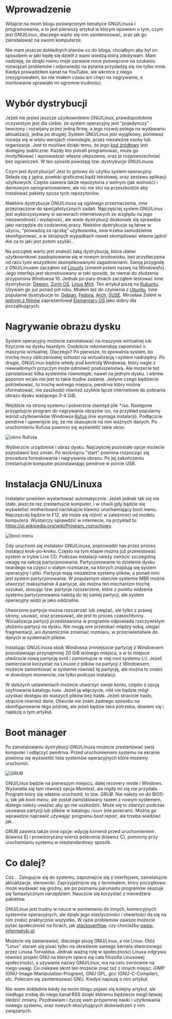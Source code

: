 # Wprowadzenie

Witajcie na moim blogu poświęconym tematyce GNU/Linuxa i programowania, a to jest pierwszy artykuł w którym opowiem o tym, czym jest GNU/Linux, dlaczego warto się nim zainteresować, oraz jak go zainstalować na swoim komputerze.

Nie mam jeszcze dokładnych planów co do bloga, chciałbym aby był on sposobem w jaki będę się dzielił z wami wiedzą którą zdobywam. Mam nadzieję, że dzięki niemu moje zarwane noce poświęcone na szukaniu rozwiązań problemów i odpowiedzi na pytania przydadzą się nie tylko mnie. Kiedyś prowadziłem kanał na YouTubie, ale wkrótce z niego zrezygnowałem, bo nie miałem czasu ani chęci na nagrywanie, a montowanie sprawiało mi ogromne trudności.

# Wybór dystrybucji

Jeżeli nie jesteś jeszcze użytkownikiem GNU/Linux, prawdopodobnie oczywistym jest dla ciebie, że system operacyjny jest "pojedynczy" - tworzony i rozwijany przez jedną firmę, a jego rozwój polega na wydawaniu aktualizacji, jedna po drugiej. System GNU/Linux jest wyjątkowy, ponieważ rozwija się w wielu wersjach równolegle, przez niezależne osoby lub organizacje. Jest to możliwe dzięki temu, że jego [kod źródłowy](https://github.com/torvalds/linux) jest dostępny publicznie. Każdy kto potrafi programować, może go modyfikować i wprowadzać własne ulepszenia, oraz je rozpowszechniać bez ograniczeń. W ten sposób powstają tzw. dystrybucje GNU/Linuxa.

Czym jest dystrybucja? Jest to gotowy do użytku system operacyjny. Składa się z jądra, powłoki graficznej bądź tekstowej, oraz zestawu aplikacji użytkowych. Często zawiera także repozytoria z wolnym (jak wolność) i darmowym oprogramowaniem, ale nic nie stoi na przeszkodzie aby instalować pakiety spoza tych repozytoriów.

Niektóre dystrybucje GNU/Linuxa są ogólnego przeznaczenia, inne przeznaczone do specjalistycznych zadań. Najczęściej system GNU/Linux jest wykorzystywany w serwerach internetowych ze względu na jego niezawodność i wydajność, ale wiele dystrybucji doskonale się sprawdza jako narzędzie do codziennej pracy. Niektóre dystrybucje są łatwe w użyciu, "prowadzą za rączkę" użytkownika, inne trzeba samodzielnie skonfigurować, a w skrajnych wypadkach nawet skompilować własne jądro! Ale za to jaki jest potem szybki...

Na początek warto jest znaleźć taką dystrybucję, która ułatwi użytkownikowi zaadoptowanie się w nowym środowisku, bez przytłaczania od razu tymi wszystkimi skomplikowanymi zagadnieniami. Swoją przygodę z GNU/Linuxem zacząłem od [Linuxfx](https://www.linuxfx.org) (zmienił potem nazwę na Windowsfx). Jego interfejs jest skonstruowany w taki sposób, że niemal do złudzenia przypomina Windowsa 10. Jednak po paru dniach zacząłem testować inne dystrybucje: [Deepin](https://www.deepin.org/en/), [Zorin OS](https://zorinos.com/), [Linux Mint](https://linuxmint.com/). Ten artykuł piszę na [Kubuntu](https://kubuntu.org/). Używam go już ponad pół roku. Miałem też do czynienia z [Ubuntu](https://ubuntu.com/). Inne popularne dystrybucje to: [Debian](https://www.debian.org/), [Fedora](https://getfedora.org/), [Arch](https://archlinux.org/), [SUSE](https://www.suse.com/). Mirosław Zelent w [jednym z filmów](https://youtu.be/n_FffFwqBLA) zaprezentował [Elementary OS](https://elementary.io/) jako dobry dla początkujących.

# Nagrywanie obrazu dysku

System operacyjny możecie zainstalować na maszynie wirtualnej lub fizycznie na dysku twardym. Osobiście rekomenduję zapomnieć o maszynie wirtualnej. Dlaczego? Po pierwsze, to spowalnia system, bo trochę mocy obliczeniowej schodzi na wirtualizację i system nadrzędny. Po drugie, GNU/Linux będzie wtedy pod kontrolą Windowsa, który nagle z niewiadomych przyczyn może odmówić posłuszeństwa. Ale możecie też zainstalować kilka systemów równolegle, nawet na jednym dysku. I wbrew pozorom wcale nie jest to takie trudne zadanie. Jedyne czego będziecie potrzebować, to trochę wolnego miejsca, pendriva który można sformatować, nie zaszkodzi również szybkie łącze internetowe do pobrania obrazu dysku ważącego 3-4 GiB.

Wejdźcie na stronę systemu i pobierzcie stamtąd plik *.iso. Następnie przygotujcie program do nagrywania obrazów iso, na przykład popularny wśród użytkowników Windowsa [Rufus](https://rufus.ie/) (nie wymaga instalacji). Podłączcie pendrive i upewnijcie się, że nie skasujecie na nim ważnych danych. Po uruchomieniu Rufusa powinno się wyświetlić takie okno:

![okno Rufusa](https://rufus.ie/pics/rufus_pl.png)

Wybierzcie urządzenie i obraz dysku. Najczęściej pozostałe opcje możecie pozostawić bez zmian. Po wciśnięciu "start" powinna rozpocząć się procedura formatowania i nagrywania obrazu. Po jej zakończeniu zrestartujcie komputer pozostawiając pendrive w porcie USB.

# Instalacja GNU/Linuxa

Instalator powinien wystartować automatycznie. Jeżeli jednak tak się nie stało, jeszcze raz zrestartujcie komputer, i w chwili gdy będzie się wyświetlać motherboard naciskajcie klawisz uruchamiający boot menu. Najczęściej będzie to F12, ale może się różnić w zależności od modelu komputera. Wystarczy sprawdzić w internecie, na przykład tu: https://pl.wikipedia.org/wiki/Program_rozruchowy.

![boot menu](https://cdn1.expertreviews.co.uk/sites/expertreviews/files/2015/08/boot_menu.png?itok=puiPdZ7b)

Gdy uruchomi się instalator GNU/Linuxa, poprowadzi nas przez proces instalacji krok-po-kroku. Często na tym etapie można już przetestować system w trybie Live CD. Podczas instalacji należy zwrócić szczególną uwagę na sekcję partycjonowania. Partycjonowanie to dzielenie dysku twardego na części o stałym rozmiarze, na których znajdują się system operacyjny i pliki. Partycje mają niezależne systemy plików, a ponad nimi jest system partycjonowania. W popularnym obecnie systemie MBR można utworzyć maksymalnie 4 partycje, ale można ten mechanizm trochę oszukać, stosując tzw. partycje rozszerzone, które z punktu widzenia systemu partycjonowania należą do tej samej partycji, ale system operacyjny widzi je jako oddzielne.

Utworzone partycje można rozszerzać lub zwężać, ale tylko z prawej strony, usuwać, oraz przesuwać, ale jest to proces czasochłonny. Wizualizacja partycji przedstawiona w programie odpowiada rzeczywistym ułożeniu partycji na dysku. Nie mogą one przenikać między sobą, ulegać fragmentacji, ani dynamicznie zmieniać rozmiaru, w przeciwieństwie do danych w systemach plików.

Instalując GNU/Linuxa obok Windowsa zmniejszcie partycję z Windowsem pozostawiając przynajmniej 20 GiB wolnego miejsca, a w to miejsce utwórzcie nową partycję ext4 i zamontujcie w niej root systemu (`/`). Jeżeli zamierzacie korzystać na Linuxie z plików na partycji z Windowsem, możecie zamontować w systemie również tę partycję, ale można to zrobić w dowolnym momencie, nie tylko podczas instalacji.

W dalszych ustawieniach możecie utworzyć swoje konto, często z opcją szyfrowania katalogu `home`. Jeżeli ją włączycie, nikt nie będzie mógł uzyskać dostępu do waszych plików bez hasła. Jeżeli stracicie hasło, stracicie również dane. Obecnie nie znam żadnego sposobu na skonfigurowanie tego później, ale jeżeli będzie taka potrzeba, dowiem się i napiszę o tym artykuł.

# Boot manager

Po zainstalowaniu dystrybucji GNU/Linuxa możecie zrestartować swój komputer i odłączyć pendriva. Przed uruchomieniem systemu na ekranie powinna się wyświetlić lista systemów operacyjnych które możemy uruchomić.

![GRUB](https://upload.wikimedia.org/wikipedia/commons/1/12/GRUB_screenshot.png)

GNU/Linux będzie na pierwszym miejscu, dalej recovery mode i Windows. Wyświetla się tam również opcja *Memtest*, ale nigdy mi się nie przydała. Program który się właśnie uruchomił, to tzw. *GRUB*. Nie należy on do BIOS-u, tak jak *boot menu*, ale został zainstalowany razem z nowym systemem, dlatego należy uważać aby go nie uszkodzić. Może się to zdarzyć podczas usuwania partycji lub plików w katalogu `/boot` (nie polecam). Można go wprawdzie naprawić używając programu *boot repair*, ale trzeba wiedzieć jak.

GRUB zawiera także inne opcje: edycję komend przed uruchomieniem (klawisz E) i prowizoryczny wiersz polecenia (klawisz C), pomocny przy uruchamianiu systemu w niestandardowy sposób.

# Co dalej?

Cóż... Zalogujcie się do systemu, zapoznajcie się z interfejsem, zainstalujcie aktualizacje, sterowniki. Zaprzyjaźnijcie się z terminalem, który początkowo może wydawać się groźny, ale po poznaniu parunastu programów okazuje się fantastycznym narzędziem. Nauczcie się korzystać z menedżera pakietów.

GNU/Linux jest trudny w nauce w porównaniu do innych, komercyjnych systemów operacyjnych, ale dzięki jego elastyczności i otwartości da się na nim zrobić praktycznie wszystko. W razie problemów zawsze możecie pytać społeczność na forach, jak [stackoverflow](https://stackoverflow.com), czy chociażby [pasja-informatyki.pl](https://forum.pasja-informatyki.pl).

Możecie się zastanawiać, dlaczego piszę GNU/Linux, a nie Linux. Otóż "Linux" staram się pisać tylko na określenie samego kernela stworzonego przez Linusa Torvaldsa. Jednak ważną rolę w społeczności Linuxa odgrywa również projekt GNU na którym opiera się cała filozofia Linuxowej społeczności, a używanie nazwy GNU/Linux, ma na celu zwrócenie na niego uwagi. Co ciekawe skrót ten możecie znać też z innych miejsc: *GIMP* (GNU-Image-Manipulation-Program), GNU GPL, *gcc* (GNU-C-Compiler), etc. Polecam się zainteresować GNU. Kiedyś napiszę o nim artykuł.

Nie wiem dokładnie kiedy na moim blogu pojawi się kolejny artykuł, ale niedługo zrobię do niego kanał RSS dzięki któremu będziecie mogli łatwiej śledzić zmiany. Pozdrawiam i życzę wam przyjemnej nauki i użytkowania nowego systemu, oraz nowych ekscytujących doświadczeń z nim związanych.